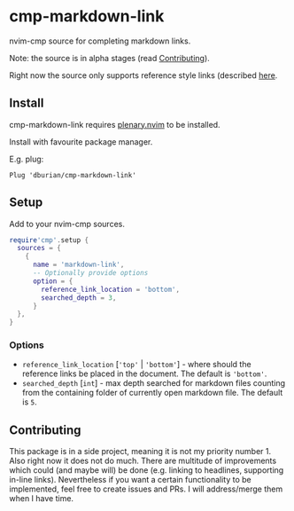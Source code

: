 # cmp-markdown-link

nvim-cmp source for completing markdown links.

Note: the source is in alpha stages (read [Contributing](#contributing)).

Right now the source only supports reference style links (described [here](https://daringfireball.net/projects/markdown/syntax#link).

## Install

cmp-markdown-link requires [plenary.nvim][plenary] to be installed.

Install with favourite package manager.

E.g. plug:
```vim
Plug 'dburian/cmp-markdown-link'
```

## Setup

Add to your nvim-cmp sources.

```lua
require'cmp'.setup {
  sources = {
    {
      name = 'markdown-link',
      -- Optionally provide options
      option = {
        reference_link_location = 'bottom',
        searched_depth = 3,
      }
  },
}
```

### Options

- `reference_link_location` [`'top'` | `'bottom'`] - where should the reference
  links be placed in the document. The default is `'bottom'`.
- `searched_depth` [`int`] - max depth searched for markdown files counting from
  the containing folder of currently open markdown file. The default is `5`.


## Contributing

This package is in a side project, meaning it is not my priority number 1. Also
right now it does not do much. There are multitude of improvements which could (and maybe will)
be done (e.g. linking to headlines, supporting in-line links). Nevertheless if you want a certain functionality to be implemented, feel free to create issues and PRs. I will address/merge them when I have
time.


[plenary]: https://github.com/nvim-lua/plenary.nvim

